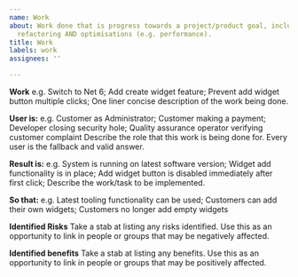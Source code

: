 ```yaml
---
name: Work
about: Work done that is progress towards a project/product goal, including tests,
  refactoring AND optimisations (e.g. performance).
title: Work
labels: work
assignees: ''

---
```


**Work**
e.g. Switch to Net 6; Add create widget feature; Prevent add widget button multiple clicks;
One liner concise description of the work being done.


**User is:**
e.g. Customer as Administrator; Customer making a payment; Developer closing security hole; Quality assurance operator verifying customer complaint
Describe the role that this work is being done for. Every user is the fallback and valid answer.

**Result is:**
e.g. System is running on latest software version; Widget add functionality is in place; Add widget button is disabled immediately after first click;
Describe the work/task to be implemented.

**So that:**
e.g. Latest tooling functionality can be used; Customers can add their own widgets; Customers no longer add empty widgets

**Identified Risks**
Take a stab at listing any risks identified. Use this as an opportunity to link in people or groups that may be negatively affected.

**Identified benefits**
Take a stab at listing any benefits. Use this as an opportunity to link in people or groups that may be positively affected.
